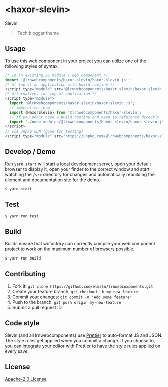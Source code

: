 # &lt;haxor-slevin&gt;

Slevin
> Tech blogger theme

## Usage
To use this web component in your project you can utilize one of the following styles of syntax.

```js
/* In an existing JS module / web component */
import '@lrnwebcomponents/haxor-slevin/haxor-slevin.js';
/* At top of an application with build routine */
<script type="module" src="@lrnwebcomponents/haxor-slevin/haxor-slevin.js"></script>
/* Alternatives for top of application */
<script type="module">
  import '@lrnwebcomponents/haxor-slevin/haxor-slevin.js';
  // imperative form
  import {HaxorSlevin} from '@lrnwebcomponents/haxor-slevin';
  // if you don't have a build routine and need to reference directly
  import './node_modules/@lrnwebcomponents/haxor-slevin/haxor-slevin.js';
</script>
// via unpkg CDN (good for testing)
<script type="module" src="https://unpkg.com/@lrnwebcomponents/haxor-slevin/haxor-slevin.js"></script>
```

## Develop / Demo
Run `yarn start` will start a local development server, open your default browser to display it, open your finder to the correct window and start watching the `/src` directory for changes and automatically rebuilding the element and documentation site for the demo.
```bash
$ yarn start
```

## Test

```bash
$ yarn run test
```

## Build
Builds ensure that wcfactory can correctly compile your web component project to
work on the maximum number of browsers possible.
```bash
$ yarn run build
```

## Contributing

1. Fork it! `git clone https://github.com/elmsln/lrnwebcomponents.git`
2. Create your feature branch: `git checkout -b my-new-feature`
3. Commit your changes: `git commit -m 'Add some feature'`
4. Push to the branch: `git push origin my-new-feature`
5. Submit a pull request :D

## Code style

Slevin (and all lrnwebcomponents) use [Prettier][prettier] to auto-format JS and JSON.  The style rules get applied when you commit a change.  If you choose to, you can [integrate your editor][prettier-ed] with Prettier to have the style rules applied on every save.

[prettier]: https://github.com/prettier/prettier/
[prettier-ed]: https://github.com/prettier/prettier/#editor-integration
[polyserve]: https://github.com/Polymer/polyserve
[web-component-tester]: https://github.com/Polymer/web-component-tester

## License
[Apache-2.0 License](http://opensource.org/licenses/Apache-2.0)